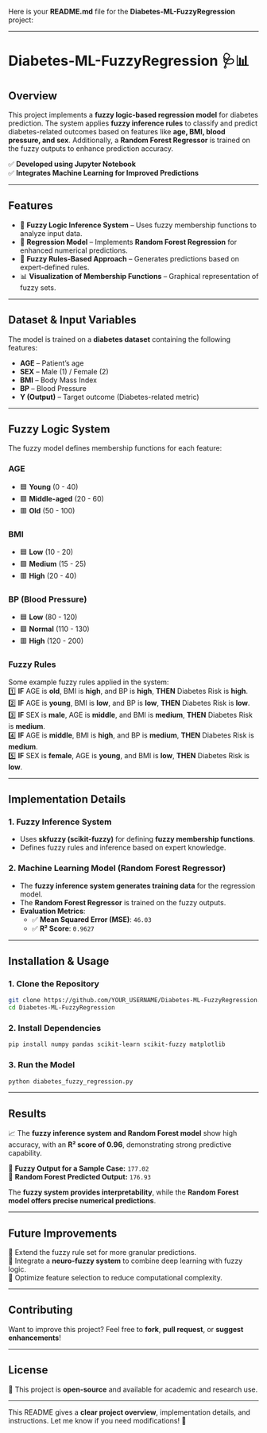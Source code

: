 Here is your **README.md** file for the **Diabetes-ML-FuzzyRegression** project:  

---

# **Diabetes-ML-FuzzyRegression** 🩺📊  

## **Overview**  
This project implements a **fuzzy logic-based regression model** for diabetes prediction. The system applies **fuzzy inference rules** to classify and predict diabetes-related outcomes based on features like **age, BMI, blood pressure, and sex**. Additionally, a **Random Forest Regressor** is trained on the fuzzy outputs to enhance prediction accuracy.  

✅ **Developed using Jupyter Notebook**  
✅ **Integrates Machine Learning for Improved Predictions**  

---

## **Features**  
- 🤖 **Fuzzy Logic Inference System** – Uses fuzzy membership functions to analyze input data.  
- 🔢 **Regression Model** – Implements **Random Forest Regression** for enhanced numerical predictions.  
- 🧩 **Fuzzy Rules-Based Approach** – Generates predictions based on expert-defined rules.  
- 📊 **Visualization of Membership Functions** – Graphical representation of fuzzy sets.  

---

## **Dataset & Input Variables**  
The model is trained on a **diabetes dataset** containing the following features:  
- **AGE** – Patient’s age  
- **SEX** – Male (1) / Female (2)  
- **BMI** – Body Mass Index  
- **BP** – Blood Pressure  
- **Y (Output)** – Target outcome (Diabetes-related metric)  

---

## **Fuzzy Logic System**  
The fuzzy model defines membership functions for each feature:  

### **AGE**  
- 🟦 **Young** (0 - 40)  
- 🟩 **Middle-aged** (20 - 60)  
- 🟥 **Old** (50 - 100)  

### **BMI**  
- 🟦 **Low** (10 - 20)  
- 🟩 **Medium** (15 - 25)  
- 🟥 **High** (20 - 40)  

### **BP (Blood Pressure)**  
- 🟦 **Low** (80 - 120)  
- 🟩 **Normal** (110 - 130)  
- 🟥 **High** (120 - 200)  

### **Fuzzy Rules**  
Some example fuzzy rules applied in the system:  
1️⃣ **IF** AGE is **old**, BMI is **high**, and BP is **high**, **THEN** Diabetes Risk is **high**.  
2️⃣ **IF** AGE is **young**, BMI is **low**, and BP is **low**, **THEN** Diabetes Risk is **low**.  
3️⃣ **IF** SEX is **male**, AGE is **middle**, and BMI is **medium**, **THEN** Diabetes Risk is **medium**.  
4️⃣ **IF** AGE is **middle**, BMI is **high**, and BP is **medium**, **THEN** Diabetes Risk is **medium**.  
5️⃣ **IF** SEX is **female**, AGE is **young**, and BMI is **low**, **THEN** Diabetes Risk is **low**.  

---

## **Implementation Details**  

### **1. Fuzzy Inference System**  
- Uses **skfuzzy (scikit-fuzzy)** for defining **fuzzy membership functions**.  
- Defines fuzzy rules and inference based on expert knowledge.  

### **2. Machine Learning Model (Random Forest Regressor)**  
- The **fuzzy inference system generates training data** for the regression model.  
- The **Random Forest Regressor** is trained on the fuzzy outputs.  
- **Evaluation Metrics**:  
  - ✅ **Mean Squared Error (MSE)**: `46.03`  
  - ✅ **R² Score**: `0.9627`  

---

## **Installation & Usage**  

### **1. Clone the Repository**  
```bash
git clone https://github.com/YOUR_USERNAME/Diabetes-ML-FuzzyRegression.git
cd Diabetes-ML-FuzzyRegression
```

### **2. Install Dependencies**  
```bash
pip install numpy pandas scikit-learn scikit-fuzzy matplotlib
```

### **3. Run the Model**  
```bash
python diabetes_fuzzy_regression.py
```

---

## **Results**  
📈 The **fuzzy inference system and Random Forest model** show high accuracy, with an **R² score of 0.96**, demonstrating strong predictive capability.  

🔹 **Fuzzy Output for a Sample Case:** `177.02`  
🔹 **Random Forest Predicted Output:** `176.93`  

The **fuzzy system provides interpretability**, while the **Random Forest model offers precise numerical predictions**.  

---

## **Future Improvements**  
🚀 Extend the fuzzy rule set for more granular predictions.  
🚀 Integrate a **neuro-fuzzy system** to combine deep learning with fuzzy logic.  
🚀 Optimize feature selection to reduce computational complexity.  

---

## **Contributing**  
Want to improve this project? Feel free to **fork**, **pull request**, or **suggest enhancements**!  

---

## **License**  
📜 This project is **open-source** and available for academic and research use.  

---

This README gives a **clear project overview**, implementation details, and instructions. Let me know if you need modifications! 🚀
